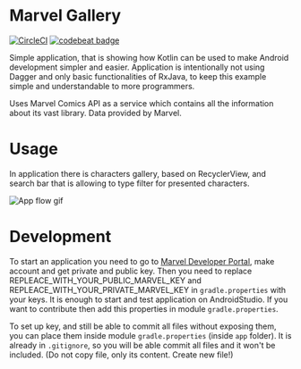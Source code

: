 # Marvel Gallery

[![CircleCI](https://circleci.com/gh/MarcinMoskala/MarvelGallery.svg?style=svg)](https://circleci.com/gh/MarcinMoskala/MarvelGallery)
[![codebeat badge](https://codebeat.co/badges/7c7f9612-d562-43df-a676-70969e52bbd7)](https://codebeat.co/projects/github-com-marcinmoskala-marvelgallery-master)

Simple application, that is showing how Kotlin can be used to make Android development simpler and easier.
Application is intentionally not using Dagger and only basic functionalities of RxJava, to keep this example simple and understandable to more programmers.

Uses Marvel Comics API as a service which contains all the information about its vast library. Data provided by Marvel.

# Usage

In application there is characters gallery, based on RecyclerView, and search bar that is allowing to type filter for presented characters.

![App flow gif](files/flow.gif)

# Development

To start an application you need to go to [Marvel Developer Portal](https://developer.marvel.com/), make account and get private and public key. Then you need to replace REPLEACE_WITH_YOUR_PUBLIC_MARVEL_KEY and REPLEACE_WITH_YOUR_PRIVATE_MARVEL_KEY in `gradle.properties` with your keys. It is enough to start and test application on AndroidStudio. If you want to contribute then add this properties in module `gradle.properties`.

To set up key, and still be able to commit all files without exposing them, you can place them inside module `gradle.properties` (inside `app` folder). It is already in `.gitignore`, so you will be able commit all files and it won't be included. (Do not copy file, only its content. Create new file!)